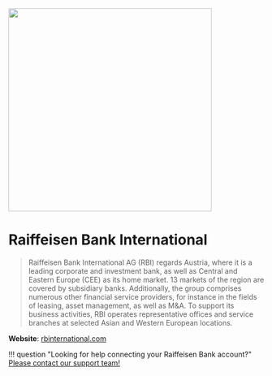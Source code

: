 <img src="https://static.openfintech.io/payment_providers/raiffeisenbank/logo.svg?w=400" width="400px" >

# Raiffeisen Bank International

> Raiffeisen Bank International AG (RBI) regards Austria, where it is a leading corporate and investment bank, as well as Central and Eastern Europe (CEE) as its home market. 13 markets of the region are covered by subsidiary banks. Additionally, the group comprises numerous other financial service providers, for instance in the fields of leasing, asset management, as well as M&A. To support its business activities, RBI operates representative offices and service branches at selected Asian and Western European locations.

**Website**: [rbinternational.com](https://www.rbinternational.com/en/homepage.html)

!!! question "Looking for help connecting your Raiffeisen Bank account?"
    [Please contact our support team!](mailto:support@paycore.io)
